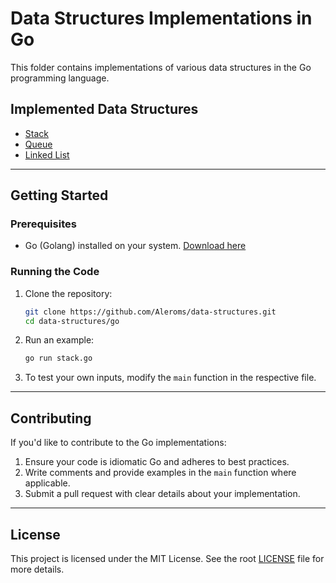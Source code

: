 # Data Structures Implementations in Go

This folder contains implementations of various data structures in the Go programming language.

## **Implemented Data Structures**
- [Stack](./stack.go)
- [Queue](./queue.go)
- [Linked List](./linked_list.go)

---

## **Getting Started**

### **Prerequisites**
- Go (Golang) installed on your system. [Download here](https://go.dev/dl/)

### **Running the Code**
1. Clone the repository:
   ```bash
   git clone https://github.com/Aleroms/data-structures.git
   cd data-structures/go
   ```

2. Run an example:
   ```bash
   go run stack.go
   ```

3. To test your own inputs, modify the `main` function in the respective file.

---

## **Contributing**
If you'd like to contribute to the Go implementations:
1. Ensure your code is idiomatic Go and adheres to best practices.
2. Write comments and provide examples in the `main` function where applicable.
3. Submit a pull request with clear details about your implementation.

---

## **License**
This project is licensed under the MIT License. See the root [LICENSE](../LICENSE) file for more details.
